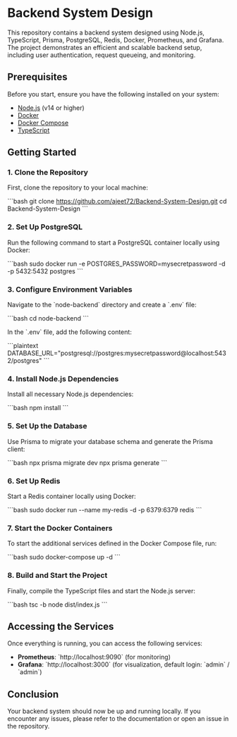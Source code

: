 
# Backend System Design

This repository contains a backend system designed using Node.js, TypeScript, Prisma, PostgreSQL, Redis, Docker, Prometheus, and Grafana. The project demonstrates an efficient and scalable backend setup, including user authentication, request queueing, and monitoring.

## Prerequisites

Before you start, ensure you have the following installed on your system:

- [Node.js](https://nodejs.org/) (v14 or higher)
- [Docker](https://www.docker.com/)
- [Docker Compose](https://docs.docker.com/compose/)
- [TypeScript](https://www.typescriptlang.org/)

## Getting Started

### 1. Clone the Repository

First, clone the repository to your local machine:

\`\`\`bash
git clone https://github.com/ajeet72/Backend-System-Design.git
cd Backend-System-Design
\`\`\`

### 2. Set Up PostgreSQL

Run the following command to start a PostgreSQL container locally using Docker:

\`\`\`bash
sudo docker run -e POSTGRES_PASSWORD=mysecretpassword -d -p 5432:5432 postgres
\`\`\`

### 3. Configure Environment Variables

Navigate to the \`node-backend\` directory and create a \`.env\` file:

\`\`\`bash
cd node-backend
\`\`\`

In the \`.env\` file, add the following content:

\`\`\`plaintext
DATABASE_URL="postgresql://postgres:mysecretpassword@localhost:5432/postgres"
\`\`\`

### 4. Install Node.js Dependencies

Install all necessary Node.js dependencies:

\`\`\`bash
npm install
\`\`\`

### 5. Set Up the Database

Use Prisma to migrate your database schema and generate the Prisma client:

\`\`\`bash
npx prisma migrate dev
npx prisma generate
\`\`\`

### 6. Set Up Redis

Start a Redis container locally using Docker:

\`\`\`bash
sudo docker run --name my-redis -d -p 6379:6379 redis
\`\`\`

### 7. Start the Docker Containers

To start the additional services defined in the Docker Compose file, run:

\`\`\`bash
sudo docker-compose up -d
\`\`\`

### 8. Build and Start the Project

Finally, compile the TypeScript files and start the Node.js server:

\`\`\`bash
tsc -b
node dist/index.js
\`\`\`

## Accessing the Services

Once everything is running, you can access the following services:

- **Prometheus**: \`http://localhost:9090\` (for monitoring)
- **Grafana**: \`http://localhost:3000\` (for visualization, default login: \`admin\` / \`admin\`)

## Conclusion

Your backend system should now be up and running locally. If you encounter any issues, please refer to the documentation or open an issue in the repository.
